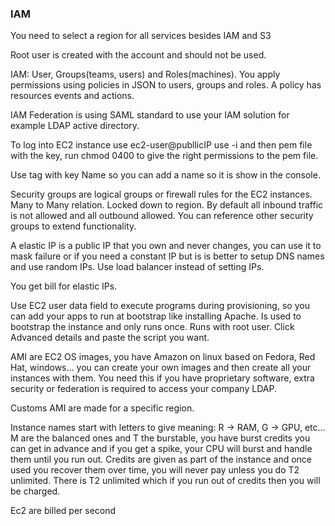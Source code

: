 ### IAM

You need to select a region for all services besides IAM and S3

Root user is created with the account and should not be used.

IAM: User, Groups(teams, users) and Roles(machines). You apply permissions using policies in JSON to users, groups and roles. A policy has resources events and actions.

IAM Federation is using SAML standard to use your IAM solution for example LDAP active directory.

To log into EC2 instance use ec2-user@publlicIP  use -i and then pem file with the key, run chmod 0400 to give the right permissions to the pem file.

Use tag with key Name so you can add a name so it is show in the console.

Security groups are logical groups or firewall rules for the EC2 instances. Many to Many relation. Locked down to region. By default all inbound traffic is not allowed and all outbound allowed.
You can reference other security groups to extend functionality.

A elastic IP is a public IP that you own and never changes, you can use it to mask failure or if you need a constant IP but is is better to setup DNS names and use random IPs.
Use load balancer instead of setting IPs.

You get bill for elastic IPs.

Use EC2 user data field to execute programs during provisioning, so you can add your apps to run at bootstrap like installing Apache. Is used to bootstrap the instance and only runs once. Runs with root user. Click Advanced details and paste the script you want.

AMI are EC2 OS images, you have Amazon on linux based on Fedora, Red Hat, windows... you can create your own images and then create all your instances with them. You need this if you have proprietary software, extra security or federation is required to access your company LDAP.

Customs AMI are made for a specific region.

Instance names start with letters to give meaning: R -> RAM, G -> GPU, etc... M are the balanced ones and T the burstable, you have burst credits you can get in advance and if you get a spike, your CPU will burst and handle them until you run out. Credits are given as part of the instance and once used you recover them over time, you will never pay unless you do T2 unlimited. There is T2 unlimited which if you run out of credits then you will be charged.

Ec2 are billed per second
